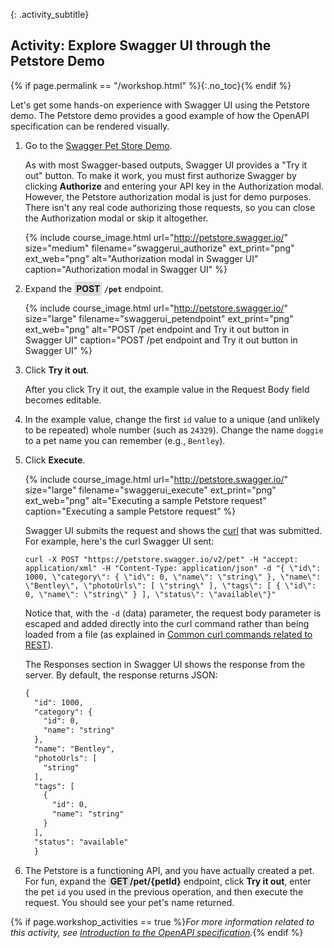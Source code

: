 {: .activity_subtitle}
## <i class="fa fa-user-circle"></i> Activity: Explore Swagger UI through the Petstore Demo
{% if page.permalink == "/workshop.html" %}{:.no_toc}{% endif %}

Let's get some hands-on experience with Swagger UI using the Petstore demo. The Petstore demo provides a good example of how the OpenAPI specification can be rendered visually.

1.  Go to the [Swagger Pet Store Demo](https://petstore.swagger.io/).

    As with most Swagger-based outputs, Swagger UI provides a "Try it out" button. To make it work, you must first authorize Swagger by clicking **Authorize** and entering your API key in the Authorization modal. However, the Petstore authorization modal is just for demo purposes. There isn't any real code authorizing those requests, so you can close the Authorization modal or skip it altogether.

    {% include course_image.html url="http://petstore.swagger.io/" size="medium" filename="swaggerui_authorize" ext_print="png" ext_web="png" alt="Authorization modal in Swagger UI" caption="Authorization modal in Swagger UI" %}

2.  Expand the **<span style="padding: 3px; border-radius: 3px; background-color: #dedede">POST</span> `/pet`** endpoint.

    {% include course_image.html url="http://petstore.swagger.io/" size="large" filename="swaggerui_petendpoint" ext_print="png" ext_web="png" alt="POST /pet endpoint and Try it out button in Swagger UI" caption="POST /pet endpoint and Try it out button in Swagger UI" %}

3.  Click **Try it out**.

    After you click Try it out, the example value in the Request Body field becomes editable.

4.  In the example value, change the first `id` value to a unique (and unlikely to be repeated) whole number (such as `24329`). Change the name `doggie` to a pet name you can remember (e.g., `Bentley`).
5.  Click **Execute**.

    {% include course_image.html url="http://petstore.swagger.io/" size="large" filename="swaggerui_execute" ext_print="png" ext_web="png" alt="Executing a sample Petstore request" caption="Executing a sample Petstore request" %}

    Swagger UI submits the request and shows the [curl]({{site.rooturl}}docapis_make_curl_call.html) that was submitted. For example, here's the curl Swagger UI sent:

    ```curl
    curl -X POST "https://petstore.swagger.io/v2/pet" -H "accept: application/xml" -H "Content-Type: application/json" -d "{ \"id\": 1000, \"category\": { \"id\": 0, \"name\": \"string\" }, \"name\": \"Bentley\", \"photoUrls\": [ \"string\" ], \"tags\": [ { \"id\": 0, \"name\": \"string\" } ], \"status\": \"available\"}"
    ```

    Notice that, with the `-d` (data) parameter, the request body parameter is escaped and added directly into the curl command rather than being loaded from a file (as explained in [Common curl commands related to REST]({{site.rooturl}}docapis_understand_curl.html#common)).

    The Responses section in Swagger UI shows the response from the server. By default, the response returns JSON:

    ```xml
    {
      "id": 1000,
      "category": {
        "id": 0,
        "name": "string"
      },
      "name": "Bentley",
      "photoUrls": [
        "string"
      ],
      "tags": [
        {
          "id": 0,
          "name": "string"
        }
      ],
      "status": "available"
      }
      ```

6.  The Petstore is a functioning API, and you have actually created a pet. For fun, expand the **<span style="padding: 3px; border-radius: 3px; background-color: #dedede">GET</span>/pet/{petId}** endpoint, click **Try it out**, enter the pet `id` you used in the previous operation, and then execute the request. You should see your pet's name returned.

{% if page.workshop_activities == true %}*For more information related to this activity, see [Introduction to the OpenAPI specification]({{site.rooturl}}pubapis_openapi_intro.html).*{% endif %}
